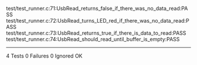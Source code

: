 test/test_runner.c:71:UsbRead_returns_false_if_there_was_no_data_read:PASS
test/test_runner.c:72:UsbRead_turns_LED_red_if_there_was_no_data_read:PASS
test/test_runner.c:73:UsbRead_returns_true_if_there_is_data_to_read:PASS
test/test_runner.c:74:UsbRead_should_read_until_buffer_is_empty:PASS

-----------------------
4 Tests 0 Failures 0 Ignored 
OK
